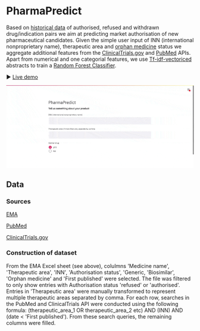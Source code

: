 # PharmaPredict
Based on [historical data](https://www.ema.europa.eu/en/medicines/download-medicine-data) of authorised, refused and withdrawn drug/indication pairs we aim at predicting market authorisation of new pharmaceutical candidates. Given the simple user input of INN (international nonproprietary name), therapeutic area and [orphan medicine](https://en.wikipedia.org/wiki/Orphan_drug) status we aggregate additional features from the [ClinicalTrials.gov](https://clinicaltrials.gov/api/) and [PubMed](https://www.ncbi.nlm.nih.gov/home/develop/api/) APIs. Apart from numerical and one categorial features, we use [Tf-idf-vectoriced](https://scikit-learn.org/stable/modules/feature_extraction.html#tfidf-term-weighting) abstracts to train a [Random Forest Classifier](https://scikit-learn.org/stable/modules/ensemble.html#random-forests).

▶ [Live demo](https://pharmapredict.herokuapp.com/)

![](demo.gif)

## Data
### Sources
[EMA](https://www.ema.europa.eu/en/medicines/download-medicine-data)

[PubMed](https://pubmed.ncbi.nlm.nih.gov/)

[ClinicalTrials.gov](https://clinicaltrials.gov/)

### Construction of dataset
From the EMA Excel sheet (see above), colulmns 'Medicine name', 'Therapeutic area', 'INN', 'Authorisation status', 'Generic, 'Biosimilar', 'Orphan medicine' and 'First published' were selected. The file was filtered to only show entries with Authorisation status 'refused' or 'authorised'.
Entries in 'Therapeutic area' were manually transformed to represent multiple therapeutic areas separated by comma.
For each row, searches in the PubMed and ClinicalTrials API were conducted using the following formula: (therapeutic_area_1 OR therapeutic_area_2 etc) AND (INN) AND (date < 'First published'). From these search queries, the remaining columns were filled.

